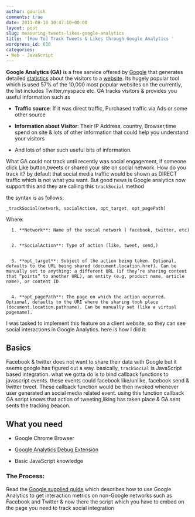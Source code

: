 ```yaml
---
author: gaurish
comments: true
date: 2011-08-18 10:47:10+00:00
layout: post
slug: measuring-tweets-likes-google-analytics
title: '[How To] Track Tweets & Likes through Google Analytics '
wordpress_id: 610
categories:
- Web - JavaScript
---
```


**Google Analytics (GA)** is a free service offered by [Google](http://en.wikipedia.org/wiki/Google) that generates detailed [statistics](http://en.wikipedia.org/wiki/Statistics) about the visitors to a [website](http://en.wikipedia.org/wiki/Website). Its hugely popular tool which is used 57% of the 10,000 most popular websites on the currently, the list includes Twitter,myspace etc. GA tracks visitors & provides you useful information such as



	
  * **Traffic source**: If it was direct traffic, Purchased traffic via Ads or some other source

	
  * **Information about Visitor**: Their IP Address, country, Browser,time spend on site & lots of other information that could help you understand your visitors

	
  * And lots of other such useful bits of information.




What GA could not track until recently was social engagement, if someone click Like button,tweets or shared your site on social network. How do you track it? by default that social media traffic would be shown as DIRECT traffic which is not what you want.  But good news is Google analytics now support this and they are calling this `trackSocial` method






the syntax is as follows:



`_trackSocial(network, socialAction, opt_target, opt_pagePath)`

Where:



	
      1. **Network**: Name of the social network ( facebook, twitter, etc)

	
      2. **SocialAction**: Type of action (like, tweet, send,)

	
      3. **opt_target**: Subject of the action being taken. Optional, defaults to the URL being shared (document.location.href). Can be manually set to anything: a different URL (if they’re sharing content that “points” to another URL), an entity (e.g, product name, article name), or content ID

	
      4. **opt_pagePath**: The page on which the action occurred. Optional, defaults to the URI where the sharing took place (document.location.pathname). Can be manually set (like a virtual pagename).









I was tasked to implement this feature on a client website, so they can see social interactions in Google Analytics. here is how I did it:




## Basics


Facebook & twitter does not want to share their data with Google but it seems google has figured out a way.  basically,  `trackSocial` is JavaScript based integration. what we gotta do is to bind callback functions to javascript events. these events could facebook like/unlike, facebook send & twitter tweet. These callback function would be then invoked whenever user generated an social media related event. using this function callback GA script knows that action of tweeting,liking has taken place & GA sent sents the tracking beacon.


## What you need





	
  * Google Chrome Browser

	
  * [Google Analytics Debug Extension](https://chrome.google.com/webstore/detail/jnkmfdileelhofjcijamephohjechhna)

	
  * Basic JavaScript knowledge




### The Process:


Read the [Google supplied guide](http://code.google.com/apis/analytics/docs/tracking/gaTrackingSocial.html) which describes how to use Google Analytics to get interaction metrics on non-Google networks such as Facebook and Twitter & now there the script which you have to embed on the page you need to track social integration


